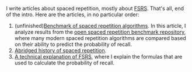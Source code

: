 I write articles about spaced repetition, mostly about [FSRS](https://github.com/open-spaced-repetition/fsrs4anki/wiki/ABC-of-FSRS). That's all, end of the intro. Here are the articles, in no particular order:

1. (unfinished)[Benchmark of spaced repetition algorithms](https://github.com/Expertium/Expertium/blob/main/Benchmark.md). In this article, I analyze results from the [open spaced repetition benchmark repository](https://github.com/open-spaced-repetition/srs-benchmark?tab=readme-ov-file#result), where many modern spaced repetition algorithms are compared based on their ability to predict the probability of recall.
2. [Abridged history of spaced repetition](https://github.com/Expertium/Expertium/blob/main/History.md).
3. [A technical explanation of FSRS](https://github.com/Expertium/Expertium/blob/main/Algorithm.md), where I explain the formulas that are used to calculate the probability of recall.
